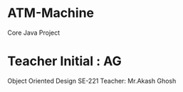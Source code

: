 # ATM-Machine
Core Java Project
# Teacher Initial : AG
Object Oriented Design
SE-221
Teacher: Mr.Akash Ghosh
